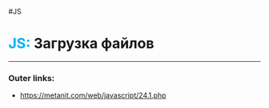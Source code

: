 #JS
# <font color="#00b0f0">JS:</font> Загрузка файлов
---
### Outer links:
- https://metanit.com/web/javascript/24.1.php